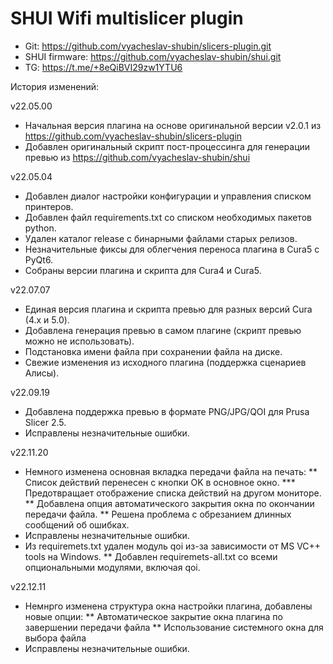 # SHUI Wifi multislicer plugin

* Git: https://github.com/vyacheslav-shubin/slicers-plugin.git
* SHUI firmware: https://github.com/vyacheslav-shubin/shui.git
* TG: https://t.me/+8eQiBVI29zw1YTU6

История изменений:

v22.05.00
* Начальная версия плагина на основе оригинальной версии v2.0.1 из
  https://github.com/vyacheslav-shubin/slicers-plugin
* Добавлен оригинальный скрипт пост-процессинга для генерации превью из
  https://github.com/vyacheslav-shubin/shui

v22.05.04
* Добавлен диалог настройки конфигурации и управления списком принтеров.
* Добавлен файл requirements.txt со списком необходимых пакетов python.
* Удален каталог release с бинарными файлами старых релизов.
* Незначительные фиксы для облегчения переноса плагина в Cura5 с PyQt6.
* Собраны версии плагина и скрипта для Cura4 и Cura5.

v22.07.07
* Единая версия плагина и скрипта превью для разных версий Cura (4.x и 5.0).
* Добавлена генерация превью в самом плагине (скрипт превью можно не использовать).
* Подстановка имени файла при сохранении файла на диске.
* Свежие изменения из исходного плагина (поддержка сценариев Алисы).

v22.09.19
* Добавлена поддержка превью в формате PNG/JPG/QOI для Prusa Slicer 2.5.
* Исправлены незначительные ошибки.

v22.11.20
* Немного изменена основная вкладка передачи файла на печать:
** Список действий перенесен с кнопки OK в основное окно.
*** Предотвращает отображение списка действий на другом мониторе.
** Добавлена опция автоматического закрытия окна по окончании передачи файла.
** Решена проблема с обрезанием длинных сообщений об ошибках.
* Исправлены незначительные ошибки.
* Из requiremets.txt удален модуль qoi из-за зависимости от MS VC++ tools на Windows.
** Добавлен requiremets-all.txt со всеми опциональными модулями, включая qoi.

v22.12.11
* Немнрго изменена структура окна настройки плагина, добавлены новые опции:
** Автоматическое закрытие окна плагина по завершении передачи файла
** Использование системного окна для выбора файла
* Исправлены незначительные ошибки. 
